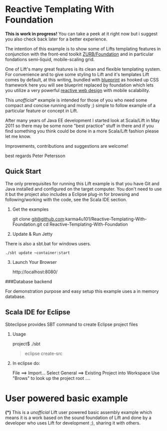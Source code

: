 Reactive Templating With Foundation 
===================================

**This is work in progress!** You can take a peek at it right now but i suggest you also check back later for a better experience. 

The intention of this example is to show some of Lifts templating features in conjunction with the front-end toolkit 
[ZURB/Foundation](http://foundation.zurb.com/) and in particular fondations semi-liquid, mobile-scaling grid.  

One of Lift's many great features is its clean and flexible templating system. For convenience and to give some styling 
to Lift and it's templates Lift comes by default, at this writing, bundled with [blueprint](http://blueprintcss.org/) as hooked 
up CSS framework here you will see blueprint replaced by foundation which lets you utilize a very powerful [reactive web design](http://www.google.com/search?client=ubuntu&channel=fs&q=scalability&ie=utf-8&oe=utf-8#sclient=psy-ab&hl=sv&client=ubuntu&hs=7bM&channel=fs&source=hp&q=reactive%20web%20design&pbx=1&oq=&aq=&aqi=&aql=&gs_sm=&gs_upl=&bav=on.2,or.r_gc.r_pw.,cf.osb&fp=1d39e901c42700bd&biw=1334&bih=833&pf=p&pdl=500) 
with mobile scalability. 
  
  
This _unofficial*_ example is intended for those of you who need some compact and concise running and mostly ;) simple to follow example of a particular 
feature or concept in Lift.

After many years of Java EE development I started look at Scala/Lift in May 2011 so there may be some none "best practice" stuff in there 
and if you find something you think could be done in a more Scala/Lift fashion please let me know.

Improvements, contributions and suggestions are welcome!

best regards Peter Petersson 

Quick Start
-----------
The only prerequisites for running this Lift example is that you have Git and Java installed and configured on the target computer.
You don't need to use it but the project also includes a Eclipse plug-in for browsing and following/working with the code, see the Scala IDE section.   

1) Get the examples

	git clone git@github.com:karma4u101/Reactive-Templating-With-Foundation.git
	cd Reactive-Templating-With-Foundation

2) Update & Run Jetty

There is also a sbt.bat for windows users.

	./sbt update ~container:start

3) Launch Your Browser
	
	http://localhost:8080/

###Database backend

For demonstration purpose and easy setup this example uses a in memory database. 

Scala IDE for Eclipse
---------------------
Sbteclipse provides SBT command to create Eclipse project files

1) Usage

	project$ ./sbt
	> eclipse create-src

2) In eclipse do: 

	File ==> Import...
	Select General ==> Existing Project into Workspace 
	Use "Brows" to look up the project root ....

User powered basic example 
==========================
**(*)** This is a _unofficial_ Lift user powered basic assembly example which means it is a work based on the 
sound foundation of Lift and done by a developer who uses Lift for development ;), sharing it with others.
